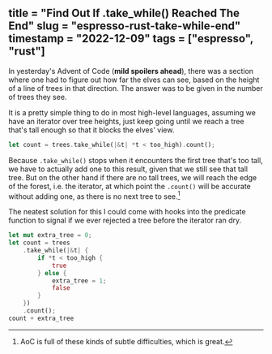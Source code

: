 title = "Find Out If .take_while() Reached The End"
slug = "espresso-rust-take-while-end"
timestamp = "2022-12-09"
tags = ["espresso", "rust"]
---
In yesterday's Advent of Code (**mild spoilers ahead**), there was a section where one had to figure out how far the elves can see, based on the height of a line of trees in that direction. The answer was to be given in the number of trees they see.

It is a pretty simple thing to do in most high-level languages, assuming we have an iterator over tree heights, just keep going until we reach a tree that's tall enough so that it blocks the elves' view.

```rust
let count = trees.take_while(|&t| *t < too_high).count();
```

Because `.take_while()` stops when it encounters the first tree that's too tall, we have to actually add one to this result, given that we still see that tall tree. But on the other hand if there are no tall trees, we will reach the edge of the forest, i.e. the iterator, at which point the `.count()` will be accurate without adding one, as there is no next tree to see.[^1]

The neatest solution for this I could come with hooks into the predicate function to signal if we ever rejected a tree before the iterator ran dry.

```rust
let mut extra_tree = 0;
let count = trees
    .take_while(|&t| {
        if *t < too_high {
            true
        } else {
            extra_tree = 1;
            false
        }
    })
    .count();
count + extra_tree
```


[^1]: AoC is full of these kinds of subtle difficulties, which is great.
